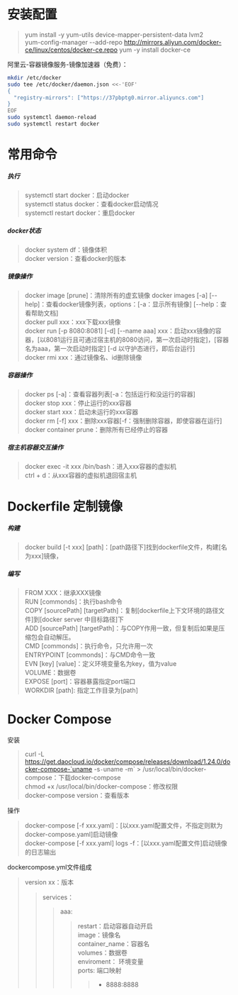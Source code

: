 # 安装配置
> yum install -y yum-utils device-mapper-persistent-data lvm2  
> yum-config-manager --add-repo http://mirrors.aliyun.com/docker-ce/linux/centos/docker-ce.repo 
> yum -y install docker-ce  
  
阿里云-容器镜像服务-镜像加速器（免费）：
```bash
mkdir /etc/docker
sudo tee /etc/docker/daemon.json <<-'EOF'
{
  "registry-mirrors": ["https://37pbptg0.mirror.aliyuncs.com"]
}
EOF
sudo systemctl daemon-reload
sudo systemctl restart docker 
```

# 常用命令
##### 执行  
> systemctl start docker：启动docker  
> systemctl status docker：查看docker启动情况  
> systemctl restart docker：重启docker

##### docker状态  
> docker system df：镜像体积  
> docker version：查看docker的版本

##### 镜像操作  
> docker image [prune]：清除所有的虚玄镜像
> docker images [-a] [--help]：查看docker镜像列表，options：[-a：显示所有镜像] [--help：查看帮助文档]   
> docker pull xxx：xxx下载xxx镜像  
> docker run [-p 8080:8081] [-d] [--name aaa] xxx：启动xxx镜像的容器，[以8081运行且可通过宿主机的8080访问，第一次启动时指定]，[容器名为aaa，第一次启动时指定] [-d 以守护态进行，即后台运行]   
> docker rmi xxx：通过镜像名、id删除镜像  

##### 容器操作  
> docker ps [-a]：查看容器列表[-a：包括运行和没运行的容器]  
> docker stop xxx：停止运行的xxx容器  
> docker start xxx：启动未运行的xxx容器  
> docker rm [-f] xxx：删除xxx容器[-f：强制删除容器，即使容器在运行]  
> docker container prune：删除所有已经停止的容器

##### 宿主机容器交互操作
> docker exec -it xxx /bin/bash：进入xxx容器的虚拟机  
> ctrl + d：从xxx容器的虚拟机退回宿主机

# Dockerfile 定制镜像
##### 构建
> docker build [-t xxx] [path]：[path路径下]找到dockerfile文件，构建[名为xxx]镜像，

##### 编写
> FROM XXX：继承XXX镜像  
> RUN [commonds]：执行bash命令  
> COPY [sourcePath] [targetPath]：复制[dockerfile上下文环境的路径文件]到[docker server 中目标路径]下  
> ADD [sourcePath] [targetPath]：与COPY作用一致，但复制后如果是压缩包会自动解压。  
> CMD [commonds]：执行命令，只允许用一次  
> ENTRYPOINT [commonds]：与CMD命令一致  
> EVN [key] [value]：定义环境变量名为key，值为value  
> VOLUME：数据卷  
> EXPOSE [port]：容器暴露指定port端口  
> WORKDIR [path]:  指定工作目录为[path]  

# Docker Compose
安装  
> curl -L https://get.daocloud.io/docker/compose/releases/download/1.24.0/docker-compose-`uname -s`-`uname -m` > /usr/local/bin/docker-compose：下载docker-compose  
> chmod +x /usr/local/bin/docker-compose：修改权限    
> docker-compose version：查看版本

操作
> docker-compose [-f xxx.yaml]：[以xxx.yaml配置文件，不指定则默为docker-compose.yaml]启动镜像  
> docker-compose [-f xxx.yaml] logs -f：[以xxx.yaml配置文件]启动镜像的日志输出  

dockercompose.yml文件组成
> version xx：版本  
>> services：  
>>> aaa:   
>>>> restart：启动容器自动开启  
>>>> image：镜像名  
>>>> container_name：容器名  
>>>> volumes：数据卷  
>>>> enviroment： 环境变量  
>>>> ports: 端口映射  
>>>>> - 8888:8888  


